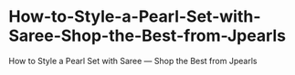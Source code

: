 # How-to-Style-a-Pearl-Set-with-Saree-Shop-the-Best-from-Jpearls
How to Style a Pearl Set with Saree — Shop the Best from Jpearls
